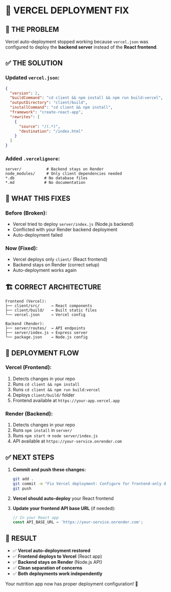 # 🔧 VERCEL DEPLOYMENT FIX

## 🚨 **THE PROBLEM**
Vercel auto-deployment stopped working because `vercel.json` was configured to deploy the **backend server** instead of the **React frontend**.

## ✅ **THE SOLUTION**

### **Updated `vercel.json`:**
```json
{
  "version": 2,
  "buildCommand": "cd client && npm install && npm run build:vercel",
  "outputDirectory": "client/build",
  "installCommand": "cd client && npm install",
  "framework": "create-react-app",
  "rewrites": [
    {
      "source": "/(.*)",
      "destination": "/index.html"
    }
  ]
}
```

### **Added `.vercelignore`:**
```
server/           # Backend stays on Render
node_modules/     # Only client dependencies needed
*.db             # No database files
*.md             # No documentation
```

## 🎯 **WHAT THIS FIXES**

### **Before (Broken):**
- Vercel tried to deploy `server/index.js` (Node.js backend)
- Conflicted with your Render backend deployment
- Auto-deployment failed

### **Now (Fixed):**
- Vercel deploys only `client/` (React frontend)
- Backend stays on Render (correct setup)
- Auto-deployment works again

## 🏗️ **CORRECT ARCHITECTURE**

```
Frontend (Vercel):
├── client/src/     → React components
├── client/build/   → Built static files
└── vercel.json     → Vercel config

Backend (Render):
├── server/routes/  → API endpoints
├── server/index.js → Express server
└── package.json    → Node.js config
```

## 🚀 **DEPLOYMENT FLOW**

### **Vercel (Frontend):**
1. Detects changes in your repo
2. Runs `cd client && npm install`
3. Runs `cd client && npm run build:vercel`
4. Deploys `client/build/` folder
5. Frontend available at `https://your-app.vercel.app`

### **Render (Backend):**
1. Detects changes in your repo
2. Runs `npm install` in `server/`
3. Runs `npm start` → `node server/index.js`
4. API available at `https://your-service.onrender.com`

## ✅ **NEXT STEPS**

1. **Commit and push these changes:**
   ```bash
   git add .
   git commit -m "Fix Vercel deployment: Configure for frontend-only deployment"
   git push
   ```

2. **Vercel should auto-deploy** your React frontend

3. **Update your frontend API base URL** (if needed):
   ```javascript
   // In your React app
   const API_BASE_URL = 'https://your-service.onrender.com';
   ```

## 🎉 **RESULT**

- ✅ **Vercel auto-deployment restored**
- ✅ **Frontend deploys to Vercel** (React app)
- ✅ **Backend stays on Render** (Node.js API)
- ✅ **Clean separation of concerns**
- ✅ **Both deployments work independently**

Your nutrition app now has proper deployment configuration! 🚀